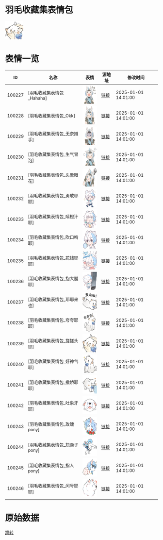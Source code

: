 # 羽毛收藏集表情包

<img src="./cover.png" height="60" alt="cover" />

# 表情一览

|ID|名称|表情|源地址|修改时间|
|----|----|----|----|----|
|100227|[羽毛收藏集表情包_Hahaha]|<img src="./pic/100227_%5B羽毛收藏集表情包_Hahaha%5D.png" height="60" alt="Hahaha"/>|[链接](https://i0.hdslb.com/bfs/garb/7240d61907f3d63d14a7821d74ac443c7d5e89ae.png)|2025-01-01 14:01:00|
|100228|[羽毛收藏集表情包_Okk]|<img src="./pic/100228_%5B羽毛收藏集表情包_Okk%5D.png" height="60" alt="Okk"/>|[链接](https://i0.hdslb.com/bfs/garb/c893f7fbdcd5532e3b3bc8a43f8cd171f012e079.png)|2025-01-01 14:01:00|
|100229|[羽毛收藏集表情包_无奈摊手]|<img src="./pic/100229_%5B羽毛收藏集表情包_无奈摊手%5D.png" height="60" alt="无奈摊手"/>|[链接](https://i0.hdslb.com/bfs/garb/0d6b3f14e5b1c63b9c1307378f02fb7dda9f285b.png)|2025-01-01 14:01:00|
|100230|[羽毛收藏集表情包_生气冒泡]|<img src="./pic/100230_%5B羽毛收藏集表情包_生气冒泡%5D.png" height="60" alt="生气冒泡"/>|[链接](https://i0.hdslb.com/bfs/garb/1ba8374809d4b95997160637e6ab021df9cf7c5b.png)|2025-01-01 14:01:00|
|100231|[羽毛收藏集表情包_头晕眼花]|<img src="./pic/100231_%5B羽毛收藏集表情包_头晕眼花%5D.png" height="60" alt="头晕眼花"/>|[链接](https://i0.hdslb.com/bfs/garb/7d5bd72b6a12c93c8fa4928b7173aa058a4bdb6c.png)|2025-01-01 14:01:00|
|100232|[羽毛收藏集表情包_勇敢耶耶]|<img src="./pic/100232_%5B羽毛收藏集表情包_勇敢耶耶%5D.png" height="60" alt="勇敢耶耶"/>|[链接](https://i0.hdslb.com/bfs/garb/74e6cb56bac9f91035aad9d31d72081276a9028f.png)|2025-01-01 14:01:00|
|100233|[羽毛收藏集表情包_嗦橙汁耶]|<img src="./pic/100233_%5B羽毛收藏集表情包_嗦橙汁耶%5D.png" height="60" alt="嗦橙汁耶"/>|[链接](https://i0.hdslb.com/bfs/garb/ae98a6708bee782fca2b84ee70c990306c31f78e.png)|2025-01-01 14:01:00|
|100234|[羽毛收藏集表情包_吹口哨耶]|<img src="./pic/100234_%5B羽毛收藏集表情包_吹口哨耶%5D.png" height="60" alt="吹口哨耶"/>|[链接](https://i0.hdslb.com/bfs/garb/564607ab1e0e9fd09fc48fea88b9584f3b317554.png)|2025-01-01 14:01:00|
|100235|[羽毛收藏集表情包_花钱耶耶]|<img src="./pic/100235_%5B羽毛收藏集表情包_花钱耶耶%5D.png" height="60" alt="花钱耶耶"/>|[链接](https://i0.hdslb.com/bfs/garb/cd2e0e71b35c95f1171dd4fef7641bc759f8a4d1.png)|2025-01-01 14:01:00|
|100236|[羽毛收藏集表情包_抱大腿耶]|<img src="./pic/100236_%5B羽毛收藏集表情包_抱大腿耶%5D.png" height="60" alt="抱大腿耶"/>|[链接](https://i0.hdslb.com/bfs/garb/f2b7f6277af1f374553e84c51eb09addf2b3fac8.png)|2025-01-01 14:01:00|
|100237|[羽毛收藏集表情包_耶耶来也]|<img src="./pic/100237_%5B羽毛收藏集表情包_耶耶来也%5D.png" height="60" alt="耶耶来也"/>|[链接](https://i0.hdslb.com/bfs/garb/b8b02a505f0d2726d403fae89db397bddaff3150.png)|2025-01-01 14:01:00|
|100238|[羽毛收藏集表情包_夸夸耶耶]|<img src="./pic/100238_%5B羽毛收藏集表情包_夸夸耶耶%5D.png" height="60" alt="夸夸耶耶"/>|[链接](https://i0.hdslb.com/bfs/garb/db735766b83a7cf3029b68fc1a3b078621d8272b.png)|2025-01-01 14:01:00|
|100239|[羽毛收藏集表情包_搓搓头耶]|<img src="./pic/100239_%5B羽毛收藏集表情包_搓搓头耶%5D.png" height="60" alt="搓搓头耶"/>|[链接](https://i0.hdslb.com/bfs/garb/add4249969760801a47c2f0d2593193d4fc2161a.png)|2025-01-01 14:01:00|
|100240|[羽毛收藏集表情包_好神气耶]|<img src="./pic/100240_%5B羽毛收藏集表情包_好神气耶%5D.png" height="60" alt="好神气耶"/>|[链接](https://i0.hdslb.com/bfs/garb/fea282608ccff950e9a50830a1de30e15e998400.png)|2025-01-01 14:01:00|
|100241|[羽毛收藏集表情包_撒娇耶耶]|<img src="./pic/100241_%5B羽毛收藏集表情包_撒娇耶耶%5D.png" height="60" alt="撒娇耶耶"/>|[链接](https://i0.hdslb.com/bfs/garb/366b8c70fc7465a36c386b9d9695095b66c53a1e.png)|2025-01-01 14:01:00|
|100242|[羽毛收藏集表情包_吐象牙耶]|<img src="./pic/100242_%5B羽毛收藏集表情包_吐象牙耶%5D.png" height="60" alt="吐象牙耶"/>|[链接](https://i0.hdslb.com/bfs/garb/a66bc171d4b060db8856ac00514a872981cdb02e.png)|2025-01-01 14:01:00|
|100243|[羽毛收藏集表情包_玫瑰pony]|<img src="./pic/100243_%5B羽毛收藏集表情包_玫瑰pony%5D.png" height="60" alt="玫瑰pony"/>|[链接](https://i0.hdslb.com/bfs/garb/fb3e9b861b993435f039baeeb4726ae7e181c146.png)|2025-01-01 14:01:00|
|100244|[羽毛收藏集表情包_尥蹶子pony]|<img src="./pic/100244_%5B羽毛收藏集表情包_尥蹶子pony%5D.png" height="60" alt="尥蹶子pony"/>|[链接](https://i0.hdslb.com/bfs/garb/1329f28455d5a4e77ffa43f0c13913241ced060e.png)|2025-01-01 14:01:00|
|100245|[羽毛收藏集表情包_指人pony]|<img src="./pic/100245_%5B羽毛收藏集表情包_指人pony%5D.png" height="60" alt="指人pony"/>|[链接](https://i0.hdslb.com/bfs/garb/6fc54668a39b06b1479578c82923ed8bfc20af0f.png)|2025-01-01 14:01:00|
|100246|[羽毛收藏集表情包_问号耶耶]|<img src="./pic/100246_%5B羽毛收藏集表情包_问号耶耶%5D.png" height="60" alt="问号耶耶"/>|[链接](https://i0.hdslb.com/bfs/garb/9ac32e7afe76819a64ebde9a5094908d9b492f1c.png)|2025-01-01 14:01:00|

# 原始数据

[跳转](./raw.json)

